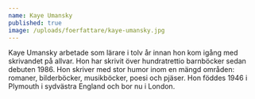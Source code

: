 ```yaml
---
name: Kaye Umansky
published: true
image: /uploads/foerfattare/kaye-umansky.jpg
---
```

Kaye Umansky arbetade som lärare i tolv år innan hon kom igång med skrivandet på allvar. Hon har skrivit över hundratrettio barnböcker sedan debuten 1986. Hon skriver med stor humor inom en mängd områden: romaner, bilderböcker, musikböcker, poesi och pjäser. Hon föddes 1946 i Plymouth i sydvästra England och bor nu i London.
